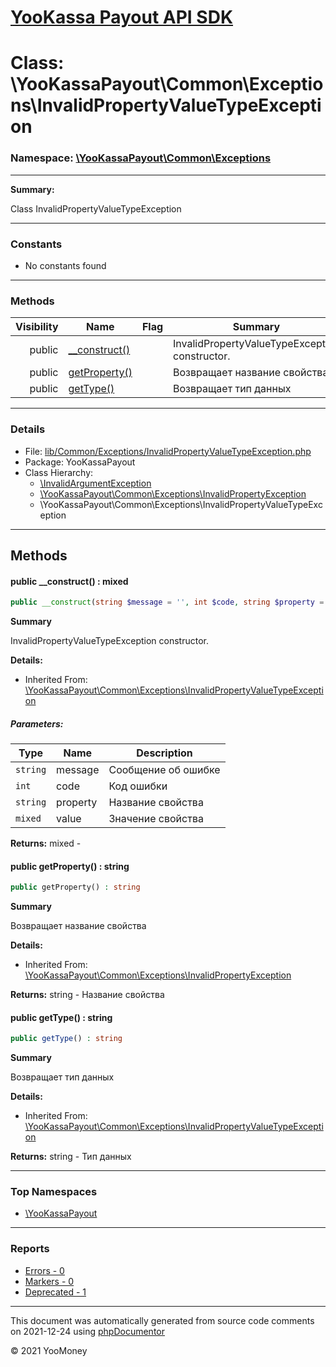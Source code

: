 # [YooKassa Payout API SDK](../home.md)

# Class: \YooKassaPayout\Common\Exceptions\InvalidPropertyValueTypeException
### Namespace: [\YooKassaPayout\Common\Exceptions](../namespaces/yookassapayout-common-exceptions.md)
---
**Summary:**

Class InvalidPropertyValueTypeException

---
### Constants
* No constants found
---
### Methods
| Visibility | Name | Flag | Summary |
| ----------:| ---- | ---- | ------- |
| public | [__construct()](../classes/YooKassaPayout-Common-Exceptions-InvalidPropertyValueTypeException.md#method___construct) |  | InvalidPropertyValueTypeException constructor. |
| public | [getProperty()](../classes/YooKassaPayout-Common-Exceptions-InvalidPropertyException.md#method_getProperty) |  | Возвращает название свойства |
| public | [getType()](../classes/YooKassaPayout-Common-Exceptions-InvalidPropertyValueTypeException.md#method_getType) |  | Возвращает тип данных |
---
### Details
* File: [lib/Common/Exceptions/InvalidPropertyValueTypeException.php](../../lib/Common/Exceptions/InvalidPropertyValueTypeException.php)
* Package: YooKassaPayout
* Class Hierarchy:  
  * [\InvalidArgumentException](\InvalidArgumentException)
  * [\YooKassaPayout\Common\Exceptions\InvalidPropertyException](../classes/YooKassaPayout-Common-Exceptions-InvalidPropertyException.md)
  * \YooKassaPayout\Common\Exceptions\InvalidPropertyValueTypeException

---
## Methods
<a name="method___construct" class="anchor"></a>
#### public __construct() : mixed

```php
public __construct(string $message = '', int $code, string $property = '', mixed $value = null) : mixed
```

**Summary**

InvalidPropertyValueTypeException constructor.

**Details:**
* Inherited From: [\YooKassaPayout\Common\Exceptions\InvalidPropertyValueTypeException](../classes/YooKassaPayout-Common-Exceptions-InvalidPropertyValueTypeException.md)
##### Parameters:
| Type | Name | Description |
| ---- | ---- | ----------- |
| <code lang="php">string</code> | message  | Сообщение об ошибке |
| <code lang="php">int</code> | code  | Код ошибки |
| <code lang="php">string</code> | property  | Название свойства |
| <code lang="php">mixed</code> | value  | Значение свойства |

**Returns:** mixed - 


<a name="method_getProperty" class="anchor"></a>
#### public getProperty() : string

```php
public getProperty() : string
```

**Summary**

Возвращает название свойства

**Details:**
* Inherited From: [\YooKassaPayout\Common\Exceptions\InvalidPropertyException](../classes/YooKassaPayout-Common-Exceptions-InvalidPropertyException.md)

**Returns:** string - Название свойства


<a name="method_getType" class="anchor"></a>
#### public getType() : string

```php
public getType() : string
```

**Summary**

Возвращает тип данных

**Details:**
* Inherited From: [\YooKassaPayout\Common\Exceptions\InvalidPropertyValueTypeException](../classes/YooKassaPayout-Common-Exceptions-InvalidPropertyValueTypeException.md)

**Returns:** string - Тип данных



---

### Top Namespaces

* [\YooKassaPayout](../namespaces/yookassapayout.md)

---

### Reports
* [Errors - 0](../reports/errors.md)
* [Markers - 0](../reports/markers.md)
* [Deprecated - 1](../reports/deprecated.md)

---

This document was automatically generated from source code comments on 2021-12-24 using [phpDocumentor](http://www.phpdoc.org/)

&copy; 2021 YooMoney